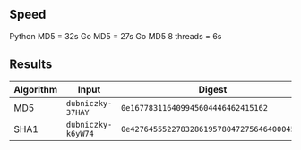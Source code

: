 ## Speed

Python MD5 = 32s
Go MD5 = 27s
Go MD5 8 threads = 6s

## Results

|Algorithm|Input|Digest|Time|
|-|-|-|-|
|MD5|`dubniczky-37HAY`|`0e167783116409945604446462415162`|6s|
|SHA1|`dubniczky-k6yW74`|`0e42764555227832861957804727564640004574`|31.5m|
